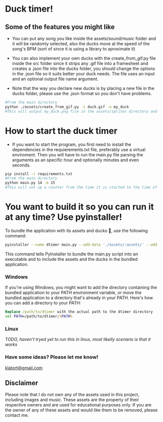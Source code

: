 # Duck timer!
## Some of the features you might like
- You can put any song you like inside the assets/sound/music folder and it will be randomly selected, also the ducks move at the speed of the song's BPM (sort of since it is using a library to aproximate it)

- You can also implement your own ducks with the create_from_gif.py file inside the src folder since it strips any .gif file into a framesheet and creates a .json file into the ducks folder, you should change the options in the .json file so it suits better your duck needs. The file uses an input and an optional output file name argument.
  
- Note that the way you declare new ducks is by placing a new file in the ducks folder, please use the .json format so you don't have problems.
  
```bash
#From the main directory
python ./assets/create_from_gif.py -i duck.gif -o my_duck
#This will output my_duck.png file in the assets/sprites directory and my_duck.json into the ducks folder
```

# How to start the duck timer
- If you want to start the program, you first need to install the dependencies in the requierements.txt file, preferably use a virtual enviroment. Then you will have to run the main.py file parsing the arguments as an specific hour and optionally minutes and even seconds.
```bash
pip install -r requirements.txt
#From the main directory
python main.py 14 -m 15
#This will set up a counter from the time it is started to the time of the day you want the timer to count
```
# You want to build it so you can run it at any time? Use pyinstaller!

To bundle the application with its assets and ducks 🦆, use the following command:

```bash
pyinstaller --name dtimer main.py --add-data './assets/:assets/' --add-data './ducks/:ducks/'
```
This command tells PyInstaller to bundle the main.py script into an executable and to include the assets and the ducks in the bundled application.

### Windows
If you're using Windows, you might want to add the directory containing the bundled application to your PATH environment variable, or move the bundled application to a directory that's already in your PATH. Here's how you can add a directory to your PATH:

```cmd
Replace /path/to/dtimer with the actual path to the dtimer directory
set PATH=/path/to/dtimer;%PATH%
```

### Linux

*TODO, haven't tryed yet to run this in linux, most likelly scenario is that it works*

### Have some ideas? Please let me know!
klatort@gmail.com
## Disclaimer

Please note that I do not own any of the assets used in this project, including images and music. These assets are the property of their respective owners and are used for educational purposes only. If you are the owner of any of these assets and would like them to be removed, please contact me.
